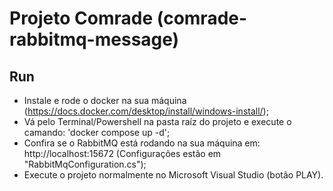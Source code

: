 # Projeto Comrade (comrade-rabbitmq-message)

## Run
- Instale e rode o docker na sua máquina (https://docs.docker.com/desktop/install/windows-install/);
- Vá pelo Terminal/Powershell na pasta raíz do projeto e execute o camando: 'docker compose up -d';
- Confira se o RabbitMQ está rodando na sua máquina em: http://localhost:15672 (Configurações estão em "RabbitMqConfiguration.cs");
- Execute o projeto normalmente no Microsoft Visual Studio (botão PLAY).